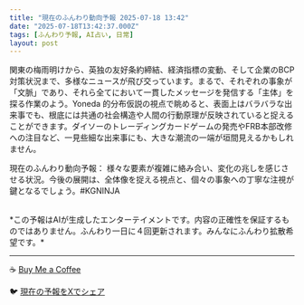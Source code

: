 ```yaml
---
title: "現在のふんわり動向予報 2025-07-18 13:42"
date: "2025-07-18T13:42:37.000Z"
tags: [ふんわり予報, AI占い, 日常]
layout: post
---
```


関東の梅雨明けから、英独の友好条約締結、経済指標の変動、そして企業のBCP対策状況まで、多様なニュースが飛び交っています。まるで、それぞれの事象が「文脈」であり、それら全てにおいて一貫したメッセージを発信する「主体」を探る作業のよう。Yoneda 的分布仮説の視点で眺めると、表面上はバラバラな出来事でも、根底には共通の社会構造や人間の行動原理が反映されていると捉えることができます。ダイソーのトレーディングカードゲームの発売やFRB本部改修への注目など、一見些細な出来事にも、大きな潮流の一端が垣間見えるかもしれません。


現在のふんわり動向予報：
様々な要素が複雑に絡み合い、変化の兆しを感じさせる状況。今後の展開は、全体像を捉える視点と、個々の事象への丁寧な注視が鍵となるでしょう。#KGNINJA

<br>
*この予報はAIが生成したエンターテイメントです。内容の正確性を保証するものではありません。ふんわり一日に４回更新されます。みんなにふんわり拡散希望です。*

---
☕️ [Buy Me a Coffee](https://www.buymeacoffee.com/kgninja)

🐦 [現在の予報をXでシェア](https://twitter.com/intent/tweet?text=%E7%8F%BE%E5%9C%A8%E3%81%AE%E3%81%B5%E3%82%93%E3%82%8F%E3%82%8A%E4%BA%88%E5%A0%B1%3A%20%E3%80%8C%E9%96%A2%E6%9D%B1%E3%81%AE%E6%A2%85%E9%9B%A8%E6%98%8E%E3%81%91%E3%81%8B%E3%82%89%E3%80%81%E8%8B%B1%E7%8B%AC%E3%81%AE%E5%8F%8B%E5%A5%BD%E6%9D%A1%E7%B4%84%E7%B7%A0%E7%B5%90%E3%80%81%E7%B5%8C%E6%B8%88%E6%8C%87%E6%A8%99%E3%81%AE%E5%A4%89%E5%8B%95%E3%80%81%E3%81%9D%E3%81%97%E3%81%A6%E4%BC%81%E6%A5%AD%E3%81%AEBCP%E5%AF%BE%E7%AD%96%E7%8A%B6%E6%B3%81%E3%81%BE%E3%81%A7%E3%80%81%E5%A4%9A%E6%A7%98%E3%81%AA%E3%83%8B%E3%83%A5%E3%83%BC%E3%82%B9%E3%81%8C%E9%A3%9B%E3%81%B3%E4%BA%A4%E3%81%A3%E3%81%A6%E3%81%84%E3%81%BE%E3%81%99%E3%80%82%E3%80%8D%23KGNINJA%20%E7%B6%9A%E3%81%8D%E3%81%AF%E3%83%96%E3%83%AD%E3%82%B0%E3%81%A7%EF%BC%81%F0%9F%91%87&url=https%3A%2F%2Fkg-ninja.github.io%2FFunwariyoso%2F)
